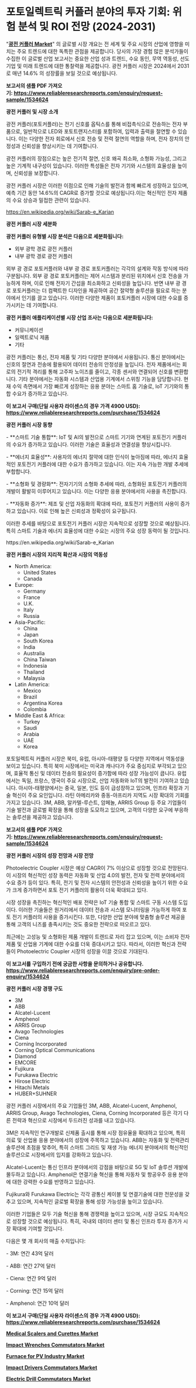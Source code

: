 <p><h1>포토일렉트릭 커플러 분야의 투자 기회: 위험 분석 및 ROI 전망 (2024-2031)</h1></p><p>"<strong><a href="https://www.reliableresearchreports.com/photoelectric-coupler-r1534624?utm_campaign=106&utm_medium=7&utm_source=Github&utm_content=ia&utm_term=15102024&utm_id=photoelectric-coupler">광전 커플러 Market</a></strong>" 의 글로벌 시장 개요는 전 세계 및 주요 시장의 산업에 영향을 미치는 주요 트렌드에 대한 독특한 관점을 제공합니다. 당사의 가장 경험 많은 분석가들이 수집한 이 글로벌 산업 보고서는 중요한 산업 성과 트렌드, 수요 동인, 무역 역동성, 선도 기업 및 미래 트렌드에 대한 통찰력을 제공합니다. 광전 커플러 시장은 2024에서 2031로 매년 14.6% 의 성장률을 보일 것으로 예상됩니다.</p>
<p><strong>보고서의 샘플 PDF 가져오기:&nbsp;<a href="https://www.reliableresearchreports.com/enquiry/request-sample/1534624?utm_campaign=106&utm_medium=7&utm_source=Github&utm_content=ia&utm_term=15102024&utm_id=photoelectric-coupler">https://www.reliableresearchreports.com/enquiry/request-sample/1534624</a></strong></p>
<p><strong>광전 커플러 및 시장 소개</strong></p>
<p><p>광전 커플러(포토커플러)는 전기 신호를 옵틱스를 통해 비접촉식으로 전송하는 전자 부품으로, 일반적으로 LED와 포토트랜지스터를 포함하여, 입력과 출력을 절연할 수 있습니다. 이는 다양한 전자 회로에서 신호 전송 및 전력 절연의 역할을 하며, 전자 장치의 안정성과 신뢰성을 향상시키는 데 기여합니다. </p><p>광전 커플러의 장점으로는 높은 전기적 절연, 신호 왜곡 최소화, 소형화 가능성, 그리고 높은 기계적 내구성이 있습니다. 이러한 특성들은 전자 기기와 시스템의 효율성을 높이며, 신뢰성을 보장합니다. </p><p>광전 커플러 시장은 이러한 이점으로 인해 기술의 발전과 함께 빠르게 성장하고 있으며, 예측 기간 동안 14.6%의 CAGR로 증가할 것으로 예상됩니다.이는 혁신적인 전자 제품의 수요 상승과 밀접한 관련이 있습니다.</p></p>
<p><a href="https://en.wikipedia.org/wiki/Sarab-e_Karian?utm_campaign=106&utm_medium=7&utm_source=Github&utm_content=ia&utm_term=15102024&utm_id=photoelectric-coupler">https://en.wikipedia.org/wiki/Sarab-e_Karian</a></p>
<p><strong>광전 커플러 시장 세분화</strong></p>
<p><strong>광전 커플러 유형별 시장 분석은 다음으로 세분화됩니다:</strong></p>
<p><ul><li>외부 광학 경로 광전 커플러</li><li>내부 광학 경로 광전 커플러</li></ul></p>
<p><p>외부 광 경로 포토커플러와 내부 광 경로 포토커플러는 각각의 설계와 작동 방식에 따라 구분됩니다. 외부 광 경로 포토커플러는 제어 시스템과 분리된 위치에서 신호 전송을 가능하게 하며, 이로 인해 전자기 간섭을 최소화하고 신뢰성을 높입니다. 반면 내부 광 경로 포토커플러는 더 컴팩트한 디자인을 제공하여 공간 절약형 솔루션을 필요로 하는 분야에서 인기를 끌고 있습니다. 이러한 다양한 제품이 포토커플러 시장에 대한 수요를 증가시키는 데 기여합니다.</p></p>
<p><strong>광전 커플러 애플리케이션별 시장 산업 조사는 다음으로 세분화됩니다:</strong></p>
<p><ul><li>커뮤니케이션</li><li>일렉트로닉 제품</li><li>기타</li></ul></p>
<p><p>광전 커플러는 통신, 전자 제품 및 기타 다양한 분야에서 사용됩니다. 통신 분야에서는 신호의 절연과 전송에 활용되어 데이터 전송의 안정성을 높입니다. 전자 제품에서는 회로의 전기적 격리를 통해 고주파 노이즈를 줄이고, 각종 센서와 연결되어 신호를 변환합니다. 기타 분야에서는 자동화 시스템과 산업용 기계에서 스위칭 기능을 담당합니다. 현재 수익 측면에서 가장 빠르게 성장하는 응용 분야는 스마트 홈 기술로, IoT 기기와의 통합 수요가 증가하고 있습니다.</p></p>
<p><strong>이 보고서 구매(단일 사용자 라이센스의 경우 가격 4900 USD): <a href="https://www.reliableresearchreports.com/purchase/1534624?utm_campaign=106&utm_medium=7&utm_source=Github&utm_content=ia&utm_term=15102024&utm_id=photoelectric-coupler">https://www.reliableresearchreports.com/purchase/1534624</a></strong></p>
<p><strong>광전 커플러 시장 동향</strong></p>
<p><p>- **스마트 기술 통합**: IoT 및 AI의 발전으로 스마트 기기와 연계된 포토전기 커플러의 수요가 증가하고 있습니다. 이러한 기술은 효율성과 연결성을 향상시킵니다.</p><p>- **에너지 효율성**: 사용자의 에너지 절약에 대한 인식이 높아짐에 따라, 에너지 효율적인 포토전기 커플러에 대한 수요가 증가하고 있습니다. 이는 지속 가능한 개발 추세에 부합합니다.</p><p>- **소형화 및 경량화**: 전자기기의 소형화 추세에 따라, 소형화된 포토전기 커플러의 개발이 활발히 이루어지고 있습니다. 이는 다양한 응용 분야에서의 사용을 촉진합니다.</p><p>- **자동화 증가**: 제조 및 산업 자동화의 확대에 따라, 포토전기 커플러의 사용이 증가하고 있습니다. 이로 인해 높은 신뢰성과 정확성이 요구됩니다.</p><p>이러한 추세를 바탕으로 포토전기 커플러 시장은 지속적으로 성장할 것으로 예상됩니다. 특히 스마트 기술과 에너지 효율성에 대한 수요는 시장의 주요 성장 동력이 될 것입니다.</p></p>
<p>https://en.wikipedia.org/wiki/Sarab-e_Karian</p>
<p><strong>광전 커플러 시장의 지리적 확산과 시장의 역동성</strong></p>
<p><ul>
    <li>
        North America:
        <ul>
            <li>United States</li>
            <li>Canada</li>
        </ul>
    </li>
    <li>
        Europe:
        <ul>
            <li>Germany</li>
            <li>France</li>
            <li>U.K.</li>
            <li>Italy</li>
            <li>Russia</li>
        </ul>
    </li>
    <li>
        Asia-Pacific:
        <ul>
            <li>China</li>
            <li>Japan</li>
            <li>South Korea</li>
            <li>India</li>
            <li>Australia</li>
            <li>China Taiwan</li>
            <li>Indonesia</li>
            <li>Thailand</li>
            <li>Malaysia</li>
        </ul>
    </li>
    <li>
        Latin America:
        <ul>
            <li>Mexico</li>
            <li>Brazil</li>
            <li>Argentina Korea</li>
            <li>Colombia</li>
        </ul>
    </li>
    <li>
        Middle East & Africa:
        <ul>
            <li>Turkey</li>
            <li>Saudi</li>
            <li>Arabia</li>
            <li>UAE</li>
            <li>Korea</li>
        </ul>
    </li>
    </ul></p>
<p><p>포토일렉트릭 커플러 시장은 북미, 유럽, 아시아-태평양 등 다양한 지역에서 역동성을 보이고 있습니다. 특히 북미 시장에서는 미국과 캐나다가 주요 중심지로 부각되고 있으며, 효율적 통신 및 데이터 전송의 필요성이 증가함에 따라 성장 가능성이 큽니다. 유럽에서는 독일, 프랑스, 영국이 주요 시장으로, 산업 자동화와 IoT의 발전이 기여하고 있습니다. 아시아-태평양에서는 중국, 일본, 인도 등이 급성장하고 있으며, 인프라 확장과 기술 혁신이 주요 요인입니다. 라틴 아메리카와 중동-아프리카 지역도 시장 확대의 기회를 가지고 있습니다. 3M, ABB, 알카텔-루슨트, 암페놀, ARRIS Group 등 주요 기업들이 기술 발전과 글로벌 확장을 통해 성장을 도모하고 있으며, 고객의 다양한 요구에 부응하는 솔루션을 제공하고 있습니다.</p></p>
<p><strong>보고서의 샘플 PDF 가져오기:&nbsp;<a href="https://www.reliableresearchreports.com/enquiry/request-sample/1534624?utm_campaign=106&utm_medium=7&utm_source=Github&utm_content=ia&utm_term=15102024&utm_id=photoelectric-coupler">https://www.reliableresearchreports.com/enquiry/request-sample/1534624</a></strong></p>
<p><strong>광전 커플러 시장의 성장 전망과 시장 전망</strong></p>
<p><p>Photoelectric Coupler 시장은 예상 CAGR이 7% 이상으로 성장할 것으로 전망된다. 이 시장의 혁신적인 성장 동력은 자동화 및 산업 4.0의 발전, 전자 및 전력 분야에서의 수요 증가 등이 있다. 특히, 전기 및 전자 시스템의 안전성과 신뢰성을 높이기 위한 수요가 크게 증가하면서 포토 전기 커플러의 활용이 더욱 확대되고 있다.</p><p>시장 성장을 촉진하는 혁신적인 배포 전략은 IoT 기술 통합 및 스마트 구동 시스템 도입이다. 이러한 기술들은 원거리에서 데이터 전송과 시스템 모니터링을 가능하게 하여 포토 전기 커플러의 사용을 증가시킨다. 또한, 다양한 산업 분야에 맞춤형 솔루션 제공을 통해 고객의 니즈를 충족시키는 것도 중요한 전략으로 떠오르고 있다.</p><p>최근에는 고성능 및 소형화된 제품 개발이 트렌드로 자리 잡고 있으며, 이는 소비자 전자제품 및 산업용 기계에 대한 수요를 더욱 증대시키고 있다. 따라서, 이러한 혁신과 전략들이 Photoelectric Coupler 시장의 성장을 이끌 것으로 기대된다.</p></p>
<p><strong>이 보고서를 구입하기 전에 궁금한 사항을 문의하거나 공유합니다. <a href="https://www.reliableresearchreports.com/enquiry/pre-order-enquiry/1534624?utm_campaign=106&utm_medium=7&utm_source=Github&utm_content=ia&utm_term=15102024&utm_id=photoelectric-coupler">https://www.reliableresearchreports.com/enquiry/pre-order-enquiry/1534624</a></strong></p>
<p><strong>광전 커플러 시장 경쟁 구도</strong></p>
<p><ul><li>3M</li><li>ABB</li><li>Alcatel-Lucent</li><li>Amphenol</li><li>ARRIS Group</li><li>Avago Technologies</li><li>Ciena</li><li>Corning Incorporated</li><li>Corning Optical Communications</li><li>Diamond</li><li>EMCORE</li><li>Fujikura</li><li>Furukawa Electric</li><li>Hirose Electric</li><li>Hitachi Metals</li><li>HUBER+SUHNER</li></ul></p>
<p><p>광전 커플러 시장에서의 주요 기업들인 3M, ABB, Alcatel-Lucent, Amphenol, ARRIS Group, Avago Technologies, Ciena, Corning Incorporated 등은 각기 다른 전략과 혁신으로 시장에서 두드러진 성과를 내고 있습니다.</p><p>3M은 지속적인 연구개발로 신제품 출시를 통해 시장 점유율을 확대하고 있으며, 특히 의료 및 산업용 응용 분야에서의 성장에 주목하고 있습니다. ABB는 자동화 및 전력관리 솔루션에 초점을 맞추어, 특히 스마트 그리드 및 재생 가능 에너지 분야에서의 혁신적인 솔루션으로 시장에서의 입지를 강화하고 있습니다.</p><p>Alcatel-Lucent는 통신 인프라 분야에서의 강점을 바탕으로 5G 및 IoT 솔루션 개발에 몰두하고 있습니다. Amphenol은 연결기술 혁신을 통해 자동차 및 항공우주 응용 분야에 대한 강력한 수요를 반영하고 있습니다.</p><p>Fujikura와 Furukawa Electric는 각각 광통신 케이블 및 연결기술에 대한 전문성을 갖추고 있으며, 지속적인 글로벌 확장을 통해 성장 가능성을 높이고 있습니다. </p><p>이러한 기업들은 모두 기술 혁신을 통해 경쟁력을 높이고 있으며, 시장 규모도 지속적으로 성장할 것으로 예상됩니다. 특히, 국내외 데이터 센터 및 통신 인프라 투자 증가가 시장 확대에 기여할 것입니다.</p><p>다음은 몇 개 회사의 매출 수치입니다:</p><p>- 3M: 연간 43억 달러</p><p>- ABB: 연간 27억 달러</p><p>- Ciena: 연간 9억 달러</p><p>- Corning: 연간 15억 달러</p><p>- Amphenol: 연간 10억 달러</p></p>
<p><strong>이 보고서 구매(단일 사용자 라이센스의 경우 가격 4900 USD): <a href="https://www.reliableresearchreports.com/purchase/1534624?utm_campaign=106&utm_medium=7&utm_source=Github&utm_content=ia&utm_term=15102024&utm_id=photoelectric-coupler">https://www.reliableresearchreports.com/purchase/1534624</a></strong></p>
<p><strong><p><a href="https://github.com/ParvinKhatun77/Market-Research-Report-List-1/blob/main/medical-scalers-and-curettes-market.md?utm_campaign=106&utm_medium=7&utm_source=Github&utm_content=ia&utm_term=15102024&utm_id=photoelectric-coupler">Medical Scalers and Curettes Market</a></p><p><a href="https://www.linkedin.com/pulse/impact-wrenches-commutators-market-size-share-analysis-growth-h8jhc?trk=public_post_embed_feed-article-content&utm_campaign=106&utm_medium=7&utm_source=Github&utm_content=ia&utm_term=15102024&utm_id=photoelectric-coupler">Impact Wrenches Commutators Market</a></p><p><a href="https://github.com/GraceTurner587/Market-Research-Report-List-1/blob/main/furnace-for-pv-industry-market.md?utm_campaign=106&utm_medium=7&utm_source=Github&utm_content=ia&utm_term=15102024&utm_id=photoelectric-coupler">Furnace for PV Industry Market</a></p><p><a href="https://www.linkedin.com/pulse/strategic-market-insights-navigating-global-impact-drivers-ghsqc?trk=public_post_embed_feed-article-content&utm_campaign=106&utm_medium=7&utm_source=Github&utm_content=ia&utm_term=15102024&utm_id=photoelectric-coupler">Impact Drivers Commutators Market</a></p><p><a href="https://www.linkedin.com/pulse/insights-electric-drill-commutators-market-players-size-geographical-ltvje?trk=public_post_embed_feed-article-content&utm_campaign=106&utm_medium=7&utm_source=Github&utm_content=ia&utm_term=15102024&utm_id=photoelectric-coupler">Electric Drill Commutators Market</a></p></strong></p>
<p></p>